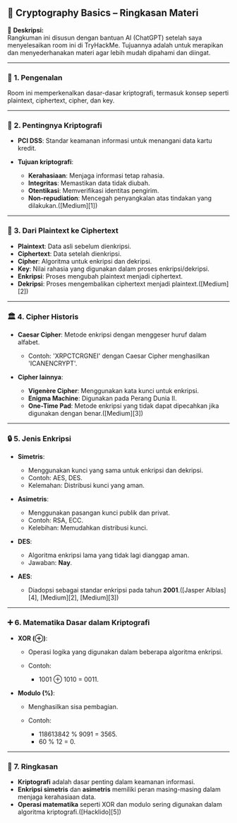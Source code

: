 ## 📘 **Cryptography Basics – Ringkasan Materi**

📝 **Deskripsi:**  
Rangkuman ini disusun dengan bantuan AI (ChatGPT) setelah saya menyelesaikan room ini di TryHackMe. Tujuannya adalah untuk merapikan dan menyederhanakan materi agar lebih mudah dipahami dan diingat.

---

### 🧩 **1. Pengenalan**

Room ini memperkenalkan dasar-dasar kriptografi, termasuk konsep seperti plaintext, ciphertext, cipher, dan key.

---

### 🔐 **2. Pentingnya Kriptografi**

* **PCI DSS**: Standar keamanan informasi untuk menangani data kartu kredit.
* **Tujuan kriptografi**:

  * **Kerahasiaan**: Menjaga informasi tetap rahasia.
  * **Integritas**: Memastikan data tidak diubah.
  * **Otentikasi**: Memverifikasi identitas pengirim.
  * **Non-repudiation**: Mencegah penyangkalan atas tindakan yang dilakukan.([Medium][1])

---

### 🔄 **3. Dari Plaintext ke Ciphertext**

* **Plaintext**: Data asli sebelum dienkripsi.
* **Ciphertext**: Data setelah dienkripsi.
* **Cipher**: Algoritma untuk enkripsi dan dekripsi.
* **Key**: Nilai rahasia yang digunakan dalam proses enkripsi/dekripsi.
* **Enkripsi**: Proses mengubah plaintext menjadi ciphertext.
* **Dekripsi**: Proses mengembalikan ciphertext menjadi plaintext.([Medium][2])

---

### 🏛️ **4. Cipher Historis**

* **Caesar Cipher**: Metode enkripsi dengan menggeser huruf dalam alfabet.

  * Contoh: 'XRPCTCRGNEI' dengan Caesar Cipher menghasilkan 'ICANENCRYPT'.
* **Cipher lainnya**:

  * **Vigenère Cipher**: Menggunakan kata kunci untuk enkripsi.
  * **Enigma Machine**: Digunakan pada Perang Dunia II.
  * **One-Time Pad**: Metode enkripsi yang tidak dapat dipecahkan jika digunakan dengan benar.([Medium][3])

---

### 🔒 **5. Jenis Enkripsi**

* **Simetris**:

  * Menggunakan kunci yang sama untuk enkripsi dan dekripsi.
  * Contoh: AES, DES.
  * Kelemahan: Distribusi kunci yang aman.
* **Asimetris**:

  * Menggunakan pasangan kunci publik dan privat.
  * Contoh: RSA, ECC.
  * Kelebihan: Memudahkan distribusi kunci.
* **DES**:

  * Algoritma enkripsi lama yang tidak lagi dianggap aman.
  * Jawaban: **Nay**.
* **AES**:

  * Diadopsi sebagai standar enkripsi pada tahun **2001**.([Jasper Alblas][4], [Medium][2], [Medium][3])

---

### ➕ **6. Matematika Dasar dalam Kriptografi**

* **XOR (⊕)**:

  * Operasi logika yang digunakan dalam beberapa algoritma enkripsi.
  * Contoh:

    * 1001 ⊕ 1010 = 0011.
* **Modulo (%)**:

  * Menghasilkan sisa pembagian.
  * Contoh:

    * 118613842 % 9091 = 3565.
    * 60 % 12 = 0.

---

### 📌 **7. Ringkasan**

* **Kriptografi** adalah dasar penting dalam keamanan informasi.
* **Enkripsi simetris** dan **asimetris** memiliki peran masing-masing dalam menjaga kerahasiaan data.
* **Operasi matematika** seperti XOR dan modulo sering digunakan dalam algoritma kriptografi.([Hacklido][5])
